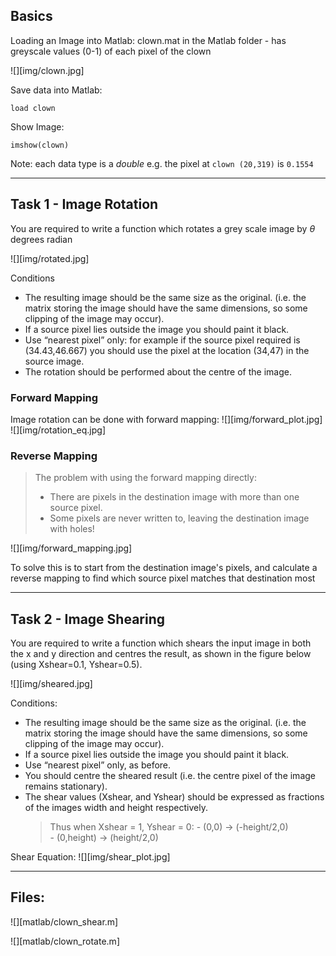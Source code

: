 ## Basics

Loading an Image into Matlab:
clown.mat in the Matlab folder - has greyscale values (0-1) of each pixel of the clown

![][img/clown.jpg]

Save data into Matlab:
``` 
load clown
```

Show Image:
```
imshow(clown)
```

Note: each data type is a *double*
e.g. the pixel at `clown (20,319)` is `0.1554`

---
## Task 1 - Image Rotation

You are required to write a function which rotates a grey scale image by $\theta$ degrees radian

![][img/rotated.jpg]

Conditions
- The resulting image should be the same size as the original. (i.e. the matrix storing the image should have the same dimensions, so some clipping of the image may occur).
- If a source pixel lies outside the image you should paint it black.
- Use “nearest pixel” only: for example if the source pixel required is (34.43,46.667) you should use the pixel at the location (34,47) in the source image.
- The rotation should be performed about the centre of the image.
### Forward Mapping

Image rotation can be done with forward mapping:
![][img/forward_plot.jpg]
![][img/rotation_eq.jpg]

### Reverse Mapping

> The problem with using the forward mapping directly:
> * There are pixels in the destination image with more than one source pixel. 
> * Some pixels are never written to, leaving the destination image with holes!

![][img/forward_mapping.jpg]

To solve this is to start from the destination image's pixels, and calculate a reverse mapping to find which source pixel matches that destination most

---
## Task 2 - Image Shearing

You are required to write a function which shears the input image in both the x and y direction and centres the result, as shown in the figure below (using Xshear=0.1, Yshear=0.5).

![][img/sheared.jpg]

Conditions:
- The resulting image should be the same size as the original. (i.e. the matrix storing the image should have the same dimensions, so some clipping of the image may occur).
- If a source pixel lies outside the image you should paint it black.
- Use “nearest pixel” only, as before.
- You should centre the sheared result (i.e. the centre pixel of the image remains stationary).
- The shear values (Xshear, and Yshear) should be expressed as fractions of the images width and height respectively.
	>Thus when Xshear = 1, Yshear = 0: 
		- (0,0) -> (-height/2,0)  
		- (0,height) -> (height/2,0)

Shear Equation: 
![][img/shear_plot.jpg]

--- 
## Files:

![][matlab/clown_shear.m]

![][matlab/clown_rotate.m]
